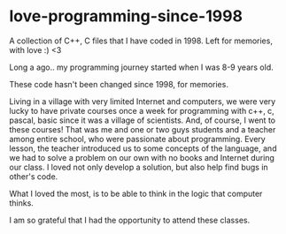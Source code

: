 # love-programming-since-1998
A collection of C++, C files that I have coded in 1998. Left for memories, with love :) &lt;3

Long a ago.. my programming journey started when I was 8-9 years old.

These code hasn't been changed since 1998, for memories.

Living in a village with very limited Internet and computers, we were very lucky to have private courses once a week for programming with c++, c, pascal, basic since it was a village of scientists. And, of course, I went to these courses! That was me and one or two guys students and a teacher among entire school, who were passionate about programming. Every lesson, the teacher introduced us to some concepts of the language, and we had to solve a problem on our own with no books and Internet during our class. I loved not only develop a solution, but also help find bugs in other's code.

What I loved the most, is to be able to think in the logic that computer thinks.

I am so grateful that I had the opportunity to attend these classes.
